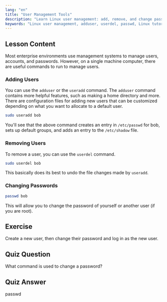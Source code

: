 ```yaml
---
lang: "en"
title: "User Management Tools"
description: "Learn Linux user management: add, remove, and change passwords with useradd, userdel, and passwd commands. Get started with this beginner-friendly guide!"
keywords: "Linux user management, adduser, userdel, passwd, Linux tutorial, beginner Linux, user accounts, Linux commands"
---
```


## Lesson Content

Most enterprise environments use management systems to manage users, accounts, and passwords. However, on a single machine computer, there are useful commands to run to manage users.

### Adding Users

You can use the `adduser` or the `useradd` command. The `adduser` command contains more helpful features, such as making a home directory and more. There are configuration files for adding new users that can be customized depending on what you want to allocate to a default user.

```bash
sudo useradd bob
```

You'll see that the above command creates an entry in `/etc/passwd` for bob, sets up default groups, and adds an entry to the `/etc/shadow` file.

### Removing Users

To remove a user, you can use the `userdel` command.

```bash
sudo userdel bob
```

This basically does its best to undo the file changes made by `useradd`.

### Changing Passwords

```bash
passwd bob
```

This will allow you to change the password of yourself or another user (if you are root).

## Exercise

Create a new user, then change their password and log in as the new user.

## Quiz Question

What command is used to change a password?

## Quiz Answer

passwd
